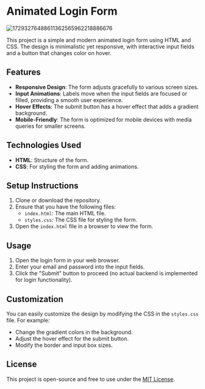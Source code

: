 # Animated Login Form
![17293276488611362565962218886676](https://github.com/user-attachments/assets/b63ce671-0ff8-4b60-822d-0e6848707ac8)



This project is a simple and modern animated login form using HTML and CSS. The design is minimalistic yet responsive, with interactive input fields and a button that changes color on hover.

## Features

- **Responsive Design**: The form adjusts gracefully to various screen sizes.
- **Input Animations**: Labels move when the input fields are focused or filled, providing a smooth user experience.
- **Hover Effects**: The submit button has a hover effect that adds a gradient background.
- **Mobile-Friendly**: The form is optimized for mobile devices with media queries for smaller screens.

## Technologies Used

- **HTML**: Structure of the form.
- **CSS**: For styling the form and adding animations.

## Setup Instructions

1. Clone or download the repository.
2. Ensure that you have the following files:
   - `index.html`: The main HTML file.
   - `styles.css`: The CSS file for styling the form.
3. Open the `index.html` file in a browser to view the form.

## Usage

1. Open the login form in your web browser.
2. Enter your email and password into the input fields.
3. Click the "Submit" button to proceed (no actual backend is implemented for login functionality).

## Customization

You can easily customize the design by modifying the CSS in the `styles.css` file. For example:
- Change the gradient colors in the background.
- Adjust the hover effect for the submit button.
- Modify the border and input box sizes.

## License

This project is open-source and free to use under the [MIT License](LICENSE).



